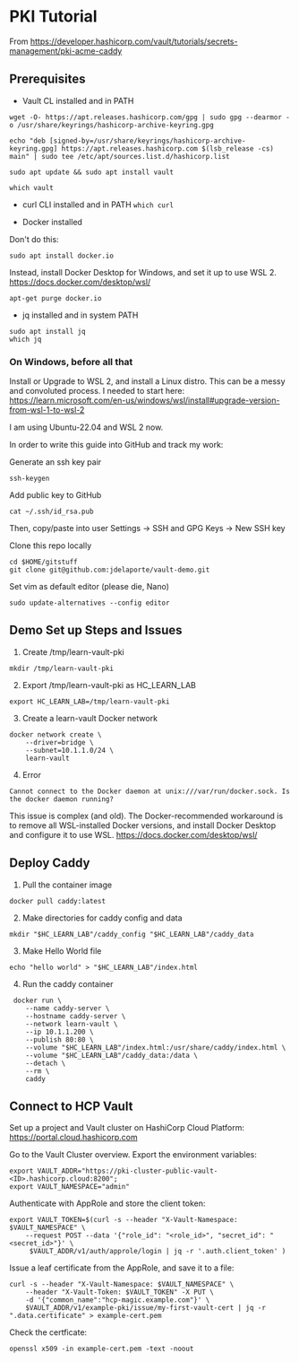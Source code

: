 # PKI Tutorial
From https://developer.hashicorp.com/vault/tutorials/secrets-management/pki-acme-caddy

## Prerequisites
* Vault CL installed and in PATH

```
wget -O- https://apt.releases.hashicorp.com/gpg | sudo gpg --dearmor -o /usr/share/keyrings/hashicorp-archive-keyring.gpg

echo "deb [signed-by=/usr/share/keyrings/hashicorp-archive-keyring.gpg] https://apt.releases.hashicorp.com $(lsb_release -cs) main" | sudo tee /etc/apt/sources.list.d/hashicorp.list

sudo apt update && sudo apt install vault

which vault
```

* curl CLI installed and in PATH
```which curl```

* Docker installed

Don't do this: 
```
sudo apt install docker.io
```

Instead, install Docker Desktop for Windows, and set it up to use WSL 2.
https://docs.docker.com/desktop/wsl/
```
apt-get purge docker.io
```


* jq installed and in system PATH
```
sudo apt install jq
which jq
```

### On Windows, before all that
Install or Upgrade to WSL 2, and install a Linux distro. 
This can be a messy and convoluted process. I needed to start here: https://learn.microsoft.com/en-us/windows/wsl/install#upgrade-version-from-wsl-1-to-wsl-2

I am using Ubuntu-22.04 and WSL 2 now.

In order to write this guide into GitHub and track my work:

Generate an ssh key pair
```
ssh-keygen
```

Add public key to GitHub
```
cat ~/.ssh/id_rsa.pub
``` 
Then, copy/paste into user Settings -> SSH and GPG Keys -> New SSH key

Clone this repo locally
```
cd $HOME/gitstuff
git clone git@github.com:jdelaporte/vault-demo.git
```

Set vim as default editor (please die, Nano)
``` 
sudo update-alternatives --config editor
```

## Demo Set up Steps and Issues
1. Create /tmp/learn-vault-pki
```
mkdir /tmp/learn-vault-pki
```

2. Export /tmp/learn-vault-pki as HC_LEARN_LAB
```
export HC_LEARN_LAB=/tmp/learn-vault-pki
```

3. Create a learn-vault Docker network
```
docker network create \
    --driver=bridge \
    --subnet=10.1.1.0/24 \
    learn-vault
```

4. Error
```
Cannot connect to the Docker daemon at unix:///var/run/docker.sock. Is the docker daemon running?
```
This issue is complex (and old). The Docker-recommended workaround is to remove all WSL-installed Docker versions, and install Docker Desktop and configure it to use WSL.
https://docs.docker.com/desktop/wsl/

## Deploy Caddy
1. Pull the container image
```
docker pull caddy:latest
```

2. Make directories for caddy config and data
```
mkdir "$HC_LEARN_LAB"/caddy_config "$HC_LEARN_LAB"/caddy_data
```

3. Make Hello World file
```
echo "hello world" > "$HC_LEARN_LAB"/index.html
```

4. Run the caddy container
```
 docker run \
    --name caddy-server \
    --hostname caddy-server \
    --network learn-vault \
    --ip 10.1.1.200 \
    --publish 80:80 \
    --volume "$HC_LEARN_LAB"/index.html:/usr/share/caddy/index.html \
    --volume "$HC_LEARN_LAB"/caddy_data:/data \
    --detach \
    --rm \
    caddy
```

## Connect to HCP Vault 
Set up a project and Vault cluster on HashiCorp Cloud Platform: https://portal.cloud.hashicorp.com

Go to the Vault Cluster overview.
Export the environment variables:
```
export VAULT_ADDR="https://pki-cluster-public-vault-<ID>.hashicorp.cloud:8200";
export VAULT_NAMESPACE="admin"
```

Authenticate with AppRole and store the client token:
```
export VAULT_TOKEN=$(curl -s --header "X-Vault-Namespace: $VAULT_NAMESPACE" \
    --request POST --data '{"role_id": "<role_id>", "secret_id": "<secret_id>"}' \
     $VAULT_ADDR/v1/auth/approle/login | jq -r '.auth.client_token' )
```

Issue a leaf certificate from the AppRole, and save it to a file:
```
curl -s --header "X-Vault-Namespace: $VAULT_NAMESPACE" \
    --header "X-Vault-Token: $VAULT_TOKEN" -X PUT \
    -d '{"common_name":"hcp-magic.example.com"}' \
    $VAULT_ADDR/v1/example-pki/issue/my-first-vault-cert | jq -r ".data.certificate" > example-cert.pem
```

Check the certficate:
```
openssl x509 -in example-cert.pem -text -noout
```
